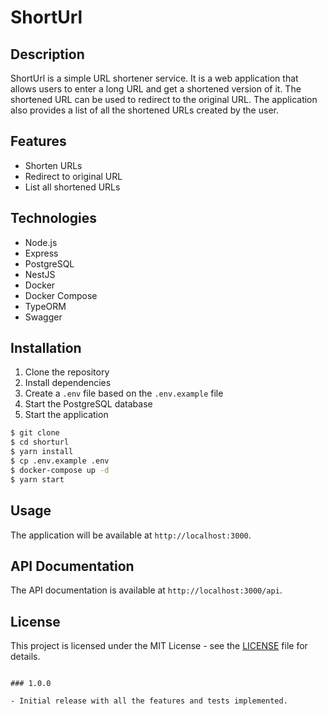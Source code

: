 # ShortUrl

## Description

ShortUrl is a simple URL shortener service. It is a web application that allows users to enter a long URL and get a shortened version of it. The shortened URL can be used to redirect to the original URL. The application also provides a list of all the shortened URLs created by the user.

## Features

- Shorten URLs
- Redirect to original URL
- List all shortened URLs

## Technologies

- Node.js
- Express
- PostgreSQL
- NestJS
- Docker
- Docker Compose
- TypeORM
- Swagger

## Installation

1. Clone the repository
2. Install dependencies
3. Create a `.env` file based on the `.env.example` file
4. Start the PostgreSQL database
5. Start the application

```bash
$ git clone
$ cd shorturl
$ yarn install
$ cp .env.example .env
$ docker-compose up -d
$ yarn start
```

## Usage

The application will be available at `http://localhost:3000`.

## API Documentation

The API documentation is available at `http://localhost:3000/api`.

## License

This project is licensed under the MIT License - see the [LICENSE](LICENSE) file for details.

```

### 1.0.0

- Initial release with all the features and tests implemented.
```
